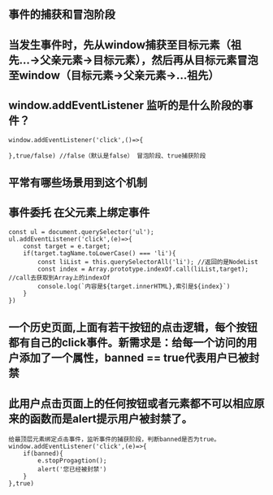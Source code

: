 ## 事件的捕获和冒泡阶段

## 当发生事件时，先从window捕获至目标元素（祖先...->父亲元素->目标元素），然后再从目标元素冒泡至window（目标元素->父亲元素->...祖先）
## window.addEventListener 监听的是什么阶段的事件？
    window.addEventListener('click',()=>{

    },true/false) //false（默认是false） 冒泡阶段、true捕获阶段
## 平常有哪些场景用到这个机制
## 事件委托 在父元素上绑定事件
    const ul = document.querySelector('ul');
    ul.addEventListener('click',(e)=>{
        const target = e.target;
        if(target.tagName.toLowerCase() === 'li'){
            const liList = this.querySelectorAll('li'); //返回的是NodeList
            const index = Array.prototype.indexOf.call(liList,target); //call去获取到Array上的indexOf
            console.log(`内容是${target.innerHTML},索引是${index}`)
        }
    })

## 一个历史页面,上面有若干按钮的点击逻辑，每个按钮都有自己的click事件。新需求是：给每一个访问的用户添加了一个属性，banned == true代表用户已被封禁
## 此用户点击页面上的任何按钮或者元素都不可以相应原来的函数而是alert提示用户被封禁了。
    给最顶层元素绑定点击事件，监听事件的捕获阶段，判断banned是否为true。
    window.addEventListener('click',(e)=>{
        if(banned){
            e.stopProgagtion();
            alert('您已经被封禁')
        }
    },true)